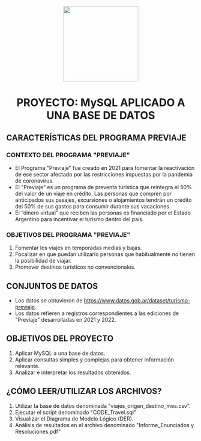 <div id="header" align="center">
    <img src="https://media.giphy.com/media/v1.Y2lkPTc5MGI3NjExY3JuMjk2aG0zY3dlZzFoNmZjbjN2dnE2cWd4ZnN5MnVzbDRkd21pOSZlcD12MV9pbnRlcm5hbF9naWZfYnlfaWQmY3Q9Zw/vhlboG0kGaiCx1D9cd/giphy.gif" width="200" />
    <h1 align="center"> PROYECTO: MySQL APLICADO A UNA BASE DE DATOS </h1>
</div>

## CARACTERÍSTICAS DEL PROGRAMA PREVIAJE

### CONTEXTO DEL PROGRAMA "PREVIAJE"
- El Programa "Previaje" fue creado en 2021 para fomentar la reactivación de ese sector afectado por las restricciones impuestas por la pandemia de coronavirus.
- El "Previaje" es un programa de preventa turística que reintegra el 50% del valor de un viaje en crédito. Las personas que compren por anticipados sus pasajes, excursiones o alojamientos tendrán un crédito del 50% de sus gastos para consumir durante sus vacaciones.
- El “dinero virtual” que reciben las personas es financiado por el Estado Argentino para incentivar el turismo dentro del país.

### OBJETIVOS DEL PROGRAMA "PREVIAJE"
1) Fomentar los viajes en temporadas medias y bajas.
2) Focalizar en que puedan utilizarlo personas que habitualmente no tienen la posibilidad de viajar.
3) Promover destinos turísticos no convencionales.

## CONJUNTOS DE DATOS
- Los datos se obtuvieron de https://www.datos.gob.ar/dataset/turismo-previaje.
- Los datos refieren a registros correspondientes a las ediciones de "Previaje" desarrolladas en 2021 y 2022.

## OBJETIVOS DEL PROYECTO
1) Aplicar MySQL a una base de datos.
2) Aplicar consultas simples y complejas para obtener información relevante.
3) Analizar e interpretar los resultados obtenidos.

## ¿CÓMO LEER/UTILIZAR LOS ARCHIVOS?
1) Utilizar la base de datos denominada "viajes_origen_destino_mes.csv".
2) Ejecutar el script denominado "CODE_Travel.sql"
3) Visualizar el Diagrama de Modelo Lógico (DER).
4) Análisis de resultados en el archivo denominado "Informe_Enunciados y Resoluciones.pdf"

